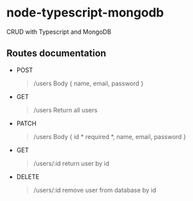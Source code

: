 # node-typescript-mongodb
CRUD with Typescript and MongoDB

## Routes documentation
- POST
   > /users 
    > Body { name, email, password }
    
- GET
   > /users
    > Return all users
- PATCH
  > /users
    > Body { id * required *, name, email, password }
  
- GET
  > /users/:id
    > return user by id
    
- DELETE
  > /users/:id
    > remove user from database by id
